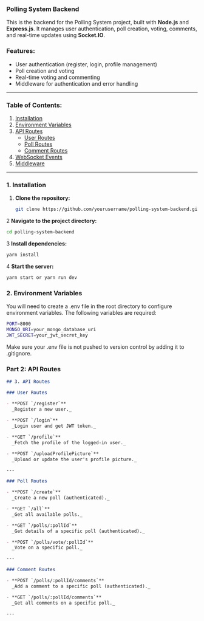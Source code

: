 ### **Polling System Backend**

This is the backend for the Polling System project, built with **Node.js** and **Express.js**. It manages user authentication, poll creation, voting, comments, and real-time updates using **Socket.IO**.

### **Features:**
- User authentication (register, login, profile management)
- Poll creation and voting
- Real-time voting and commenting
- Middleware for authentication and error handling

---

### **Table of Contents:**
1. [Installation](#installation)
2. [Environment Variables](#environment-variables)
3. [API Routes](#api-routes)
    - [User Routes](#user-routes)
    - [Poll Routes](#poll-routes)
    - [Comment Routes](#comment-routes)
4. [WebSocket Events](#websocket-events)
5. [Middleware](#middleware)

---

### **1. Installation**

1. **Clone the repository:**
   ```bash
   git clone https://github.com/yourusername/polling-system-backend.git
   ```

 2 **Navigate to the project directory:**
   ```bash
  cd polling-system-backend
```
3 **Install dependencies:**
```bash
yarn install
```
4 **Start the server:**
```bash
yarn start or yarn run dev
```

### **2. Environment Variables**
You will need to create a .env file in the root directory to configure environment variables. The following variables are required:
```bash
PORT=8000
MONGO_URI=your_mongo_database_uri
JWT_SECRET=your_jwt_secret_key
```
Make sure your .env file is not pushed to version control by adding it to .gitignore.


### Part 2: API Routes

```markdown
## 3. API Routes

### User Routes

- **POST `/register`**  
  _Register a new user._
  
- **POST `/login`**  
  _Login user and get JWT token._

- **GET `/profile`**  
  _Fetch the profile of the logged-in user._

- **POST `/uploadProfilePicture`**  
  _Upload or update the user's profile picture._

---

### Poll Routes

- **POST `/create`**  
  _Create a new poll (authenticated)._

- **GET `/all`**  
  _Get all available polls._

- **GET `/polls/:pollId`**  
  _Get details of a specific poll (authenticated)._

- **POST `/polls/vote/:pollId`**  
  _Vote on a specific poll._

---

### Comment Routes

- **POST `/polls/:pollId/comments`**  
  _Add a comment to a specific poll (authenticated)._

- **GET `/polls/:pollId/comments`**  
  _Get all comments on a specific poll._

---
